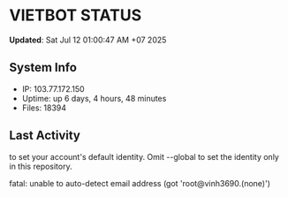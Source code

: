 # VIETBOT STATUS
**Updated**: Sat Jul 12 01:00:47 AM +07 2025

## System Info
- IP: 103.77.172.150
- Uptime: up 6 days, 4 hours, 48 minutes
- Files: 18394

## Last Activity

to set your account's default identity.
Omit --global to set the identity only in this repository.

fatal: unable to auto-detect email address (got 'root@vinh3690.(none)')
